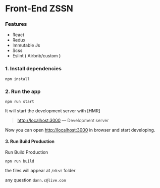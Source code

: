 # Front-End ZSSN

### Features

- React
- Redux
- Immutable Js
- Scss
- Eslint ( Airbnb/custom )

### 1. Install dependencies

`npm install`

### 2. Run the app

`npm run start`

It will start the development server with [HMR]

> [http://localhost:3000](http://localhost:3000) — Development server<br>

Now you can open [http://localhost:3000](http://localhost:3000) in browser and start developing.

#### 3. Run Build Production

Run Build Production

`npm run build`

the files will appear at `/dist` folder

any question `dann.c@live.com`

